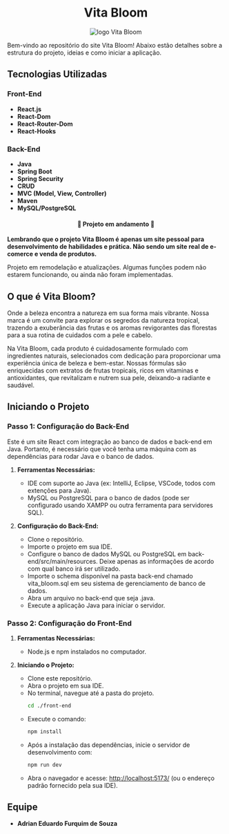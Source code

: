 <h1 align="center">Vita Bloom</h1>

<div align="center">
  <img src="https://github.com/AdrianFurquim/VitaBloom-Back-End/assets/116688048/0b5a8582-c31e-45bb-93ea-67ed58191def" alt="logo Vita Bloom" />
</div>

Bem-vindo ao repositório do site Vita Bloom! Abaixo estão detalhes sobre a estrutura do projeto, ideias e como iniciar a aplicação.

## Tecnologias Utilizadas

### Front-End
- **React.js**
- **React-Dom**
- **React-Router-Dom**
- **React-Hooks**

### Back-End
- **Java**
- **Spring Boot**
- **Spring Security**
- **CRUD**
- **MVC (Model, View, Controller)**
- **Maven**
- **MySQL/PostgreSQL**

<h4 align="center">🚧 Projeto em andamento 🚧</h4>

**Lembrando que o projeto Vita Bloom é apenas um site pessoal para desenvolvimento de habilidades e prática. Não sendo um site real de e-comerce e venda de produtos.**

Projeto em remodelação e atualizações. Algumas funções podem não estarem funcionando, ou ainda não foram implementadas. 

## O que é Vita Bloom?

Onde a beleza encontra a natureza em sua forma mais vibrante. Nossa marca é um convite para explorar os segredos da natureza tropical, trazendo a exuberância das frutas e os aromas revigorantes das florestas para a sua rotina de cuidados com a pele e cabelo.

Na Vita Bloom, cada produto é cuidadosamente formulado com ingredientes naturais, selecionados com dedicação para proporcionar uma experiência única de beleza e bem-estar. Nossas fórmulas são enriquecidas com extratos de frutas tropicais, ricos em vitaminas e antioxidantes, que revitalizam e nutrem sua pele, deixando-a radiante e saudável.

## Iniciando o Projeto

### Passo 1: Configuração do Back-End

Este é um site React com integração ao banco de dados e back-end em Java. Portanto, é necessário que você tenha uma máquina com as dependências para rodar Java e o banco de dados.

1. **Ferramentas Necessárias:**
   - IDE com suporte ao Java (ex: IntelliJ, Eclipse, VSCode, todos com extenções para Java).
   - MySQL ou PostgreSQL para o banco de dados (pode ser configurado usando XAMPP ou outra ferramenta para servidores SQL).

2. **Configuração do Back-End:**
   - Clone o repositório.
   - Importe o projeto em sua IDE.
   - Configure o banco de dados MySQL ou PostgreSQL em back-end/src/main/resources. Deixe apenas as informações de acordo com qual banco irá ser utilizado.
   - Importe o schema disponível na pasta back-end chamado vita_bloom.sql em seu sistema de gerenciamento de banco de dados.
   - Abra um arquivo no back-end que seja .java.
   - Execute a aplicação Java para iniciar o servidor.

### Passo 2: Configuração do Front-End

1. **Ferramentas Necessárias:**
   - Node.js e npm instalados no computador.

2. **Iniciando o Projeto:**
   - Clone este repositório.
   - Abra o projeto em sua IDE.
   - No terminal, navegue até a pasta do projeto.
     ```bash
     cd ./front-end
     ```
   - Execute o comando:
     ```bash
     npm install
     ```
   - Após a instalação das dependências, inicie o servidor de desenvolvimento com:
     ```bash
     npm run dev
     ```
   - Abra o navegador e acesse: [http://localhost:5173/](http://localhost:5173/) (ou o endereço padrão fornecido pela sua IDE).

## Equipe

- **Adrian Eduardo Furquim de Souza**
